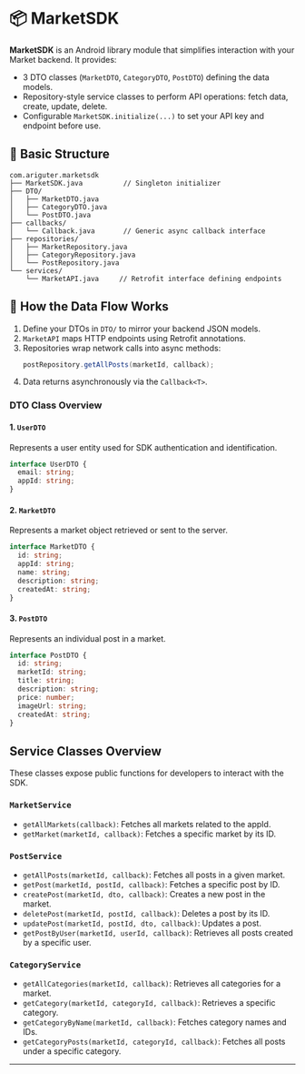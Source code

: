 # 📦 MarketSDK

**MarketSDK** is an Android library module that simplifies interaction with your Market backend. It provides:

- 3 DTO classes (`MarketDTO`, `CategoryDTO`, `PostDTO`) defining the data models.
- Repository-style service classes to perform API operations: fetch data, create, update, delete.
- Configurable `MarketSDK.initialize(...)` to set your API key and endpoint before use.

## 🔄 Basic Structure

```
com.ariguter.marketsdk
├── MarketSDK.java          // Singleton initializer
├── DTO/
│   ├── MarketDTO.java
│   ├── CategoryDTO.java
│   └── PostDTO.java
├── callbacks/
│   └── Callback.java       // Generic async callback interface
├── repositories/
│   ├── MarketRepository.java
│   ├── CategoryRepository.java
│   └── PostRepository.java
└── services/
    └── MarketAPI.java     // Retrofit interface defining endpoints
```

## 🧩 How the Data Flow Works

1. Define your DTOs in `DTO/` to mirror your backend JSON models.
2. `MarketAPI` maps HTTP endpoints using Retrofit annotations.
3. Repositories wrap network calls into async methods:  
   ```java
   postRepository.getAllPosts(marketId, callback);
   ```
4. Data returns asynchronously via the `Callback<T>`.

### DTO Class Overview

#### 1. `UserDTO`
Represents a user entity used for SDK authentication and identification.
```ts
interface UserDTO {
  email: string;
  appId: string;
}
```

#### 2. `MarketDTO`
Represents a market object retrieved or sent to the server.
```ts
interface MarketDTO {
  id: string;
  appId: string;
  name: string;
  description: string;
  createdAt: string;
}
```

#### 3. `PostDTO`
Represents an individual post in a market.
```ts
interface PostDTO {
  id: string;
  marketId: string;
  title: string;
  description: string;
  price: number;
  imageUrl: string;
  createdAt: string;
}
```

## Service Classes Overview



These classes expose public functions for developers to interact with the SDK.

### `MarketService`
- `getAllMarkets(callback)`: Fetches all markets related to the appId.
- `getMarket(marketId, callback)`: Fetches a specific market by its ID.

### `PostService`
- `getAllPosts(marketId, callback)`: Fetches all posts in a given market.
- `getPost(marketId, postId, callback)`: Fetches a specific post by ID.
- `createPost(marketId, dto, callback)`: Creates a new post in the market.
- `deletePost(marketId, postId, callback)`: Deletes a post by its ID.
- `updatePost(marketId, postId, dto, callback)`: Updates a post.
- `getPostByUser(marketId, userId, callback)`: Retrieves all posts created by a specific user.

### `CategoryService`
- `getAllCategories(marketId, callback)`: Retrieves all categories for a market.
- `getCategory(marketId, categoryId, callback)`: Retrieves a specific category.
- `getCategoryByName(marketId, callback)`: Fetches category names and IDs.
- `getCategoryPosts(marketId, categoryId, callback)`: Fetches all posts under a specific category.

---